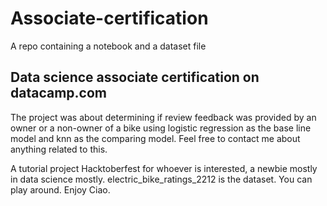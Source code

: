 # Associate-certification
A repo containing a notebook and a dataset file
## Data science associate certification on datacamp.com
The project was about determining if review feedback was provided by an owner or a non-owner of a bike using logistic regression as the base line model and knn as the comparing model. Feel free to contact me about anything related to this.

A tutorial project Hacktoberfest for whoever is interested, a newbie mostly in data science mostly. 
electric_bike_ratings_2212 is the dataset. You can play around. Enjoy Ciao.